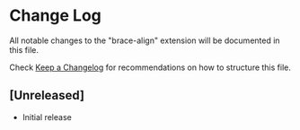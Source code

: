 # Change Log

All notable changes to the "brace-align" extension will be documented in this file.

Check [Keep a Changelog](http://keepachangelog.com/) for recommendations on how to structure this file.

## [Unreleased]

- Initial release